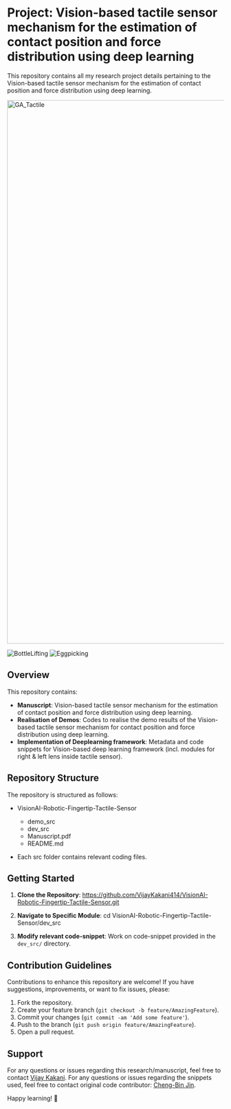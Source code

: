 # Project: Vision-based tactile sensor mechanism for the estimation of contact position and force distribution using deep learning

This repository contains all my research project details pertaining to the Vision-based tactile sensor mechanism for the estimation of contact position and force distribution using deep learning.

<img width="1261" alt="GA_Tactile" src="https://github.com/VijayKakani414/VisionAI-Robotic-Fingertip-Tactile-Sensor/assets/25151205/fcd70660-63c4-4cd3-a413-bc91a9dff1f1">

![BottleLifting](https://github.com/VijayKakani414/VisionAI-Robotic-Fingertip-Tactile-Sensor/assets/25151205/bec8161c-5ea6-44ad-bc44-7a5753be92c4) ![Eggpicking](https://github.com/VijayKakani414/VisionAI-Robotic-Fingertip-Tactile-Sensor/assets/25151205/a231b21b-4aa7-4087-88ee-e81e688a46cb) 

## Overview

This repository contains:

- **Manuscript**: Vision-based tactile sensor mechanism for the estimation of contact position and force distribution using deep learning.
- **Realisation of Demos**: Codes to realise the demo results of the Vision-based tactile sensor mechanism for contact position and force distribution using deep learning.
- **Implementation of Deeplearning framework**: Metadata and code snippets for Vision-based deep learning framework (incl. modules for right & left lens inside tactile sensor).

## Repository Structure

The repository is structured as follows:
- VisionAI-Robotic-Fingertip-Tactile-Sensor
  - demo_src
  - dev_src
  - Manuscript.pdf
  - README.md

- Each src folder contains relevant coding files.

## Getting Started

1. **Clone the Repository**: 
https://github.com/VijayKakani414/VisionAI-Robotic-Fingertip-Tactile-Sensor.git

2. **Navigate to Specific Module**: 
cd VisionAI-Robotic-Fingertip-Tactile-Sensor/dev_src

3. **Modify relevant code-snippet**: Work on code-snippet provided in the `dev_src/` directory.

## Contribution Guidelines

Contributions to enhance this repository are welcome! If you have suggestions, improvements, or want to fix issues, please:

1. Fork the repository.
2. Create your feature branch (`git checkout -b feature/AmazingFeature`).
3. Commit your changes (`git commit -am 'Add some feature'`).
4. Push to the branch (`git push origin feature/AmazingFeature`).
5. Open a pull request.

## Support

For any questions or issues regarding this research/manuscript, feel free to contact [Vijay Kakani](mailto:vijaykakanivja@gmail.com).
For any questions or issues regarding the snippets used, feel free to contact original code contributor: [Cheng-Bin Jin](mailto:sbkim0407@gmail.com).

Happy learning! 🚀

